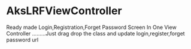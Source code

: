 AksLRFViewController
====================

Ready made Login,Registration,Forget Password Screen In One View Controller .........Just drag drop the class and update login,register,forget password url
